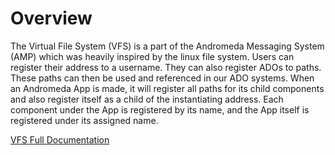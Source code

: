 # Overview

The Virtual File System (VFS) is a part of the Andromeda Messaging System (AMP) which was heavily inspired by the linux file system. Users can register their address to a username. They can also register ADOs to paths. These paths can then be used and referenced in our ADO systems.
When an Andromeda App is made, it will register all paths for its child components and also register itself as a child of the instantiating address. Each component under the App is registered by its name, and the App itself is registered under its assigned name.

[VFS Full Documentation](https://docs.andromedaprotocol.io/andromeda/platform-and-framework/andromeda-messaging-protocol/virtual-file-system)